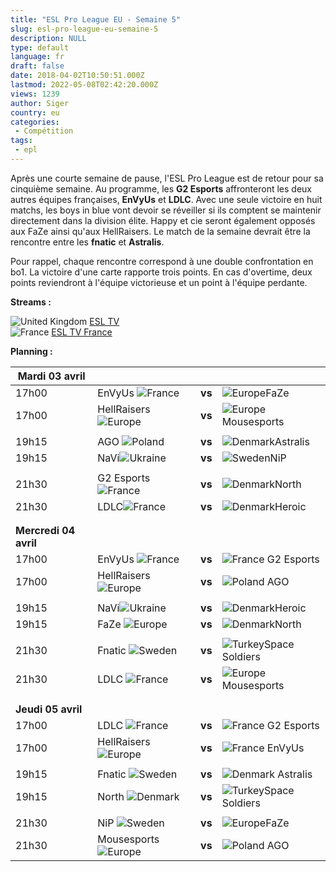```yaml
---
title: "ESL Pro League EU - Semaine 5"
slug: esl-pro-league-eu-semaine-5
description: NULL
type: default
language: fr
draft: false
date: 2018-04-02T10:50:51.000Z
lastmod: 2022-05-08T02:42:20.000Z
views: 1239
author: Siger
country: eu
categories:
 - Compétition
tags:
 - epl
---
```

Après une courte semaine de pause, l'ESL Pro League est de retour pour sa cinquième semaine. Au programme, les **G2 Esports** affronteront les deux autres équipes françaises, **EnVyUs** et **LDLC**. Avec une seule victoire en huit matchs, les boys in blue vont devoir se réveiller si ils comptent se maintenir directement dans la division élite. Happy et cie seront également opposés aux FaZe ainsi qu'aux HellRaisers. Le match de la semaine devrait être la rencontre entre les **fnatic** et **Astralis**.  
  
Pour rappel, chaque rencontre correspond à une double confrontation en bo1\. La victoire d'une carte rapporte trois points. En cas d'overtime, deux points reviendront à l'équipe victorieuse et un point à l'équipe perdante.

**Streams :**

![United Kingdom](/images/countries/gb.svg)⁠ [ESL TV](http://facebook.com/eslproleaguecsgo)  
![France](/images/countries/fr.svg)⁠ [ESL TV France](https://www.twitch.tv/esl%5Fcsgo%5Ffr)

**Planning :**  

| **Mardi 03 avril**    |                                                  |        |                                                    |
| --------------------- | ------------------------------------------------ | ------ | -------------------------------------------------- |
| 17h00                 | EnVyUs ![France](/images/countries/fr.svg)⁠      | **vs** | ![Europe](/images/countries/eu.svg)⁠FaZe           |
| 17h00                 | HellRaisers ![Europe](/images/countries/eu.svg)⁠ | **vs** | ![Europe](/images/countries/eu.svg)⁠Mousesports    |
| |                     |                                                  |        |                                                    |
| 19h15                 | AGO ![Poland](/images/countries/pl.svg)          | **vs** | ![Denmark](/images/countries/dk.svg)⁠Astralis      |
| 19h15                 | NaVi![Ukraine](/images/countries/ua.svg)         | **vs** | ![Sweden](/images/countries/se.svg)⁠NiP            |
| |                     |                                                  |        |                                                    |
| 21h30                 | G2 Esports ![France](/images/countries/fr.svg)   | **vs** | ![Denmark](/images/countries/dk.svg)⁠North         |
| 21h30                 | LDLC![France](/images/countries/fr.svg)⁠         | **vs** | ![Denmark](/images/countries/dk.svg)⁠Heroic        |
| |                     |                                                  |        |                                                    |
| |                     |                                                  |        |                                                    |
| **Mercredi 04 avril** |                                                  |        |                                                    |
| 17h00                 | EnVyUs ![France](/images/countries/fr.svg)⁠      | **vs** | ![France](/images/countries/fr.svg)⁠ G2 Esports    |
| 17h00                 | HellRaisers ![Europe](/images/countries/eu.svg)⁠ | **vs** | ![Poland](/images/countries/pl.svg)⁠ AGO           |
| |                     |                                                  |        |                                                    |
| 19h15                 | NaVi![Ukraine](/images/countries/ua.svg)⁠        | **vs** | ![Denmark](/images/countries/dk.svg)⁠Heroic        |
| 19h15                 | FaZe ![Europe](/images/countries/eu.svg)⁠        | **vs** | ![Denmark](/images/countries/dk.svg)⁠North         |
| |                     |                                                  |        |                                                    |
| 21h30                 | Fnatic ![Sweden](/images/countries/se.svg)⁠      | **vs** | ![Turkey](/images/countries/tr.svg)⁠Space Soldiers |
| 21h30                 | LDLC ![France](/images/countries/fr.svg)⁠        | **vs** | ![Europe](/images/countries/eu.svg)⁠Mousesports    |
| |                     |                                                  |        |                                                    |
| |                     |                                                  |        |                                                    |
| **Jeudi 05 avril**    |                                                  |        |                                                    |
| 17h00                 | LDLC ![France](/images/countries/fr.svg)⁠        | **vs** | ![France](/images/countries/fr.svg)⁠ G2 Esports    |
| 17h00                 | HellRaisers ![Europe](/images/countries/eu.svg)⁠ | **vs** | ![France](/images/countries/fr.svg)⁠ EnVyUs        |
| |                     |                                                  |        |                                                    |
| 19h15                 | Fnatic ![Sweden](/images/countries/se.svg)⁠      | **vs** | ![Denmark](/images/countries/dk.svg)⁠ Astralis     |
| 19h15                 | North ![Denmark](/images/countries/dk.svg)⁠      | **vs** | ![Turkey](/images/countries/tr.svg)⁠Space Soldiers |
| |                     |                                                  |        |                                                    |
| 21h30                 | NiP ![Sweden](/images/countries/se.svg)⁠         | **vs** | ![Europe](/images/countries/eu.svg)⁠FaZe           |
| 21h30                 | Mousesports![Europe](/images/countries/eu.svg)⁠⁠ | **vs** | ![Poland](/images/countries/pl.svg)⁠ AGO           |
